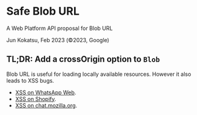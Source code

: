 # Safe Blob URL

A Web Platform API proposal for Blob URL

Jun Kokatsu, Feb 2023 (©2023, Google)

## TL;DR: Add a crossOrigin option to `Blob`

Blob URL is useful for loading locally available resources. However it also leads to XSS bugs.
- [XSS on WhatsApp Web](https://blog.checkpoint.com/2017/03/15/check-point-discloses-vulnerability-whatsapp-telegram/).
- [XSS on Shopify](https://hackerone.com/reports/1276742).
- [XSS on chat.mozilla.org](https://gccybermonks.com/posts/xss-mozilla/).





